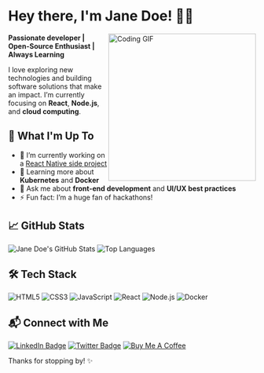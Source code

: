 # Hey there, I'm Jane Doe! 👩‍💻
<img src="https://media.giphy.com/media/dWesBcTLavkZuG35MI/giphy.gif" width="300" align="right" alt="Coding GIF" />

**Passionate developer | Open-Source Enthusiast | Always Learning**

I love exploring new technologies and building software solutions that make an impact. I’m currently focusing on **React**, **Node.js**, and **cloud computing**.

## 🚀 What I'm Up To
- 🔭 I’m currently working on a [React Native side project](https://github.com/janedoe/react-native-project)
- 🌱 Learning more about **Kubernetes** and **Docker**
- 💬 Ask me about **front-end development** and **UI/UX best practices**
- ⚡ Fun fact: I’m a huge fan of hackathons!

## 📈 GitHub Stats
![Jane Doe's GitHub Stats](https://github-readme-stats.vercel.app/api?username=janedoe&show_icons=true&theme=radical)
![Top Languages](https://github-readme-stats.vercel.app/api/top-langs/?username=janedoe&layout=compact&theme=radical)

## 🛠 Tech Stack
![HTML5](https://img.shields.io/badge/-HTML5-E34F26?logo=html5&logoColor=fff)
![CSS3](https://img.shields.io/badge/-CSS3-1572B6?logo=css3)
![JavaScript](https://img.shields.io/badge/-JavaScript-F7DF1E?logo=javascript&logoColor=222)
![React](https://img.shields.io/badge/-React-61DAFB?logo=react&logoColor=222)
![Node.js](https://img.shields.io/badge/-Node.js-339933?logo=node-dot-js&logoColor=white)
![Docker](https://img.shields.io/badge/-Docker-2496ED?logo=docker&logoColor=fff)

## 📬 Connect with Me
[![LinkedIn Badge](https://img.shields.io/badge/-Jane%20Doe-blue?style=flat-square&logo=Linkedin&logoColor=white&link=https://www.linkedin.com/in/janedoe/)](https://www.linkedin.com/in/janedoe/)
[![Twitter Badge](https://img.shields.io/badge/-@TheJaneDev-1DA1F2?style=flat-square&logo=twitter&logoColor=white&link=https://twitter.com/TheJaneDev)](https://twitter.com/TheJaneDev)
[![Buy Me A Coffee](https://img.shields.io/badge/-Buy%20Me%20a%20Coffee-orange?style=flat-square&logo=buy-me-a-coffee&logoColor=white)](https://www.buymeacoffee.com/janedoe)

Thanks for stopping by! ✨
